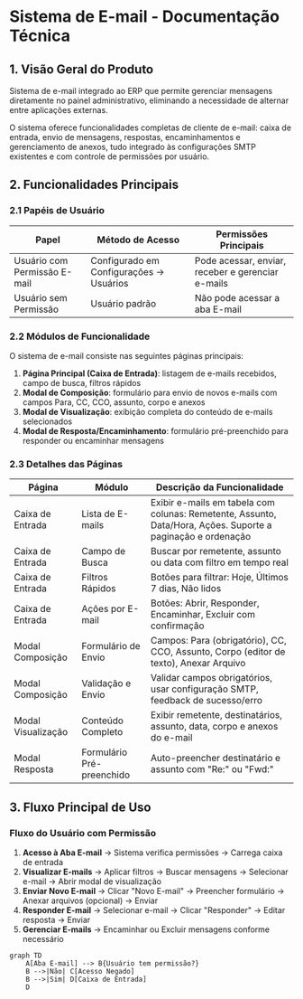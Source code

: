 # Sistema de E-mail - Documentação Técnica

## 1. Visão Geral do Produto

Sistema de e-mail integrado ao ERP que permite gerenciar mensagens diretamente no painel administrativo, eliminando a necessidade de alternar entre aplicações externas.

O sistema oferece funcionalidades completas de cliente de e-mail: caixa de entrada, envio de mensagens, respostas, encaminhamentos e gerenciamento de anexos, tudo integrado às configurações SMTP existentes e com controle de permissões por usuário.

## 2. Funcionalidades Principais

### 2.1 Papéis de Usuário

| Papel | Método de Acesso | Permissões Principais |
|-------|------------------|----------------------|
| Usuário com Permissão E-mail | Configurado em Configurações → Usuários | Pode acessar, enviar, receber e gerenciar e-mails |
| Usuário sem Permissão | Usuário padrão | Não pode acessar a aba E-mail |

### 2.2 Módulos de Funcionalidade

O sistema de e-mail consiste nas seguintes páginas principais:

1. **Página Principal (Caixa de Entrada)**: listagem de e-mails recebidos, campo de busca, filtros rápidos
2. **Modal de Composição**: formulário para envio de novos e-mails com campos Para, CC, CCO, assunto, corpo e anexos
3. **Modal de Visualização**: exibição completa do conteúdo de e-mails selecionados
4. **Modal de Resposta/Encaminhamento**: formulário pré-preenchido para responder ou encaminhar mensagens

### 2.3 Detalhes das Páginas

| Página | Módulo | Descrição da Funcionalidade |
|--------|--------|-----------------------------|
| Caixa de Entrada | Lista de E-mails | Exibir e-mails em tabela com colunas: Remetente, Assunto, Data/Hora, Ações. Suporte a paginação e ordenação |
| Caixa de Entrada | Campo de Busca | Buscar por remetente, assunto ou data com filtro em tempo real |
| Caixa de Entrada | Filtros Rápidos | Botões para filtrar: Hoje, Últimos 7 dias, Não lidos |
| Caixa de Entrada | Ações por E-mail | Botões: Abrir, Responder, Encaminhar, Excluir com confirmação |
| Modal Composição | Formulário de Envio | Campos: Para (obrigatório), CC, CCO, Assunto, Corpo (editor de texto), Anexar Arquivo |
| Modal Composição | Validação e Envio | Validar campos obrigatórios, usar configuração SMTP, feedback de sucesso/erro |
| Modal Visualização | Conteúdo Completo | Exibir remetente, destinatários, assunto, data, corpo e anexos do e-mail |
| Modal Resposta | Formulário Pré-preenchido | Auto-preencher destinatário e assunto com "Re:" ou "Fwd:" |

## 3. Fluxo Principal de Uso

### Fluxo do Usuário com Permissão

1. **Acesso à Aba E-mail** → Sistema verifica permissões → Carrega caixa de entrada
2. **Visualizar E-mails** → Aplicar filtros → Buscar mensagens → Selecionar e-mail → Abrir modal de visualização
3. **Enviar Novo E-mail** → Clicar "Novo E-mail" → Preencher formulário → Anexar arquivos (opcional) → Enviar
4. **Responder E-mail** → Selecionar e-mail → Clicar "Responder" → Editar resposta → Enviar
5. **Gerenciar E-mails** → Encaminhar ou Excluir mensagens conforme necessário

```mermaid
graph TD
    A[Aba E-mail] --> B{Usuário tem permissão?}
    B -->|Não| C[Acesso Negado]
    B -->|Sim| D[Caixa de Entrada]
    D